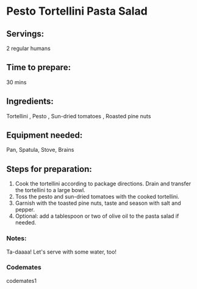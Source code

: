 # Pesto Tortellini Pasta Salad

## Servings: 
2 regular humans

## Time to prepare: 
30 mins

## Ingredients: 
Tortellini , Pesto , Sun-dried tomatoes , Roasted pine nuts 


## Equipment needed: 
Pan, Spatula, Stove, Brains


## Steps for preparation: 
1. Cook the tortellini according to package directions. Drain and transfer the tortellini to a large bowl.
2. Toss the pesto and sun-dried tomatoes with the cooked tortellini.
3. Garnish with the toasted pine nuts, taste and season with salt and pepper.
4. Optional: add a tablespoon or two of olive oil to the pasta salad if needed.



### Notes:
Ta-daaaa! Let's serve with some water, too!


### Codemates #
codemates1
